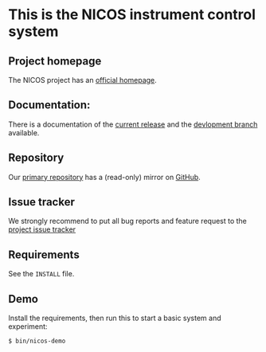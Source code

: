 This is the NICOS instrument control system
===========================================

Project homepage
----------------

The NICOS project has an [official homepage](https://nicos-controls.org).

Documentation:
--------------

There is a documentation of the
[current release](https://forge.frm2.tum.de/nicos/doc/nicos-stable/documentation)
and the [devlopment branch](https://forge.frm2.tum.de/nicos/doc/nicos-master/documentation/) available.

Repository
----------

Our [primary repository](https://forge.frm2.tum.de/review/q/project:frm2%252Fnicos%252Fnicos)
has a (read-only) mirror on [GitHub](https://github.com/mlz-ictrl/nicos).

Issue tracker
-------------

We strongly recommend to put all bug reports and feature request to the
[project issue tracker](https://forge.frm2.tum.de/redmine/projects/nicos)

Requirements
------------

See the `INSTALL` file.

Demo
----

Install the requirements, then run this to start a basic system and experiment:

```
$ bin/nicos-demo
```
